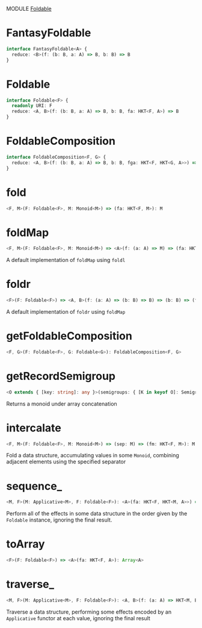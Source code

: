 MODULE [Foldable](https://github.com/gcanti/fp-ts/blob/master/src/Foldable.ts)
# FantasyFoldable
```ts
interface FantasyFoldable<A> {
  reduce: <B>(f: (b: B, a: A) => B, b: B) => B
}
```
# Foldable
```ts
interface Foldable<F> {
  readonly URI: F
  reduce: <A, B>(f: (b: B, a: A) => B, b: B, fa: HKT<F, A>) => B
}
```
# FoldableComposition
```ts
interface FoldableComposition<F, G> {
  reduce: <A, B>(f: (b: B, a: A) => B, b: B, fga: HKT<F, HKT<G, A>>) => B
}
```
# fold
```ts
<F, M>(F: Foldable<F>, M: Monoid<M>) => (fa: HKT<F, M>): M
```
# foldMap
```ts
<F, M>(F: Foldable<F>, M: Monoid<M>) => <A>(f: (a: A) => M) => (fa: HKT<F, A>): M
```
A default implementation of `foldMap` using `foldl`
# foldr
```ts
<F>(F: Foldable<F>) => <A, B>(f: (a: A) => (b: B) => B) => (b: B) => (fa: HKT<F, A>): B
```
A default implementation of `foldr` using `foldMap`
# getFoldableComposition
```ts
<F, G>(F: Foldable<F>, G: Foldable<G>): FoldableComposition<F, G>
```
# getRecordSemigroup
```ts
<O extends { [key: string]: any }>(semigroups: { [K in keyof O]: Semigroup<O[K]> }): Semigroup<{ [K in keyof O]: O[K] }>
```
Returns a monoid under array concatenation
# intercalate
```ts
<F, M>(F: Foldable<F>, M: Monoid<M>) => (sep: M) => (fm: HKT<F, M>): M
```
Fold a data structure, accumulating values in some `Monoid`, combining adjacent elements using the specified separator
# sequence_
```ts
<M, F>(M: Applicative<M>, F: Foldable<F>): <A>(fa: HKT<F, HKT<M, A>>) => HKT<M, void>
```
Perform all of the effects in some data structure in the order given by the `Foldable` instance, ignoring the final result.
# toArray
```ts
<F>(F: Foldable<F>) => <A>(fa: HKT<F, A>): Array<A>
```
# traverse_
```ts
<M, F>(M: Applicative<M>, F: Foldable<F>): <A, B>(f: (a: A) => HKT<M, B>, fa: HKT<F, A>) => HKT<M, void>
```
Traverse a data structure, performing some effects encoded by an `Applicative` functor at each value, ignoring the final result